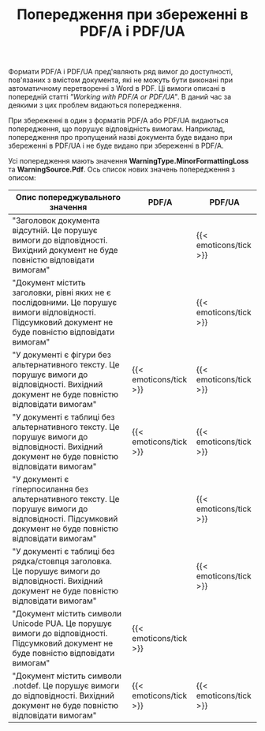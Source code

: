﻿---
title: Попередження при збереженні в PDF/A і PDF/UA
second_title: Aspose.Words для C++
articleTitle: Спеціальні можливості видають попередження при збереженні в PDF/A і PDF/UA
linktitle: Спеціальні можливості видають попередження при збереженні в PDF/A і PDF/UA
description: "PDF/A і PDF/UA висувають вимоги до доступності, пов'язані з вмістом документа. При збереженні в PDF/A або PDF/UA в C++ і виникненні проблеми, що порушує відповідність вимогам, видається попередження."
type: docs
weight: 39
url: /uk/cpp/warnings-when-saving-to-pdfa-and-pdfua/
timestamp: 2024-01-27-14-07-04
---

Формати PDF/A і PDF/UA пред'являють ряд вимог до доступності, пов'язаних з вмістом документа, які не можуть бути виконані при автоматичному перетворенні з Word в PDF. Ці вимоги описані в попередній статті *"Working with PDF/A or PDF/UA"*. В даний час за деякими з цих проблем видаються попередження.

При збереженні в один з форматів PDF/A або PDF/UA видаються попередження, що порушує відповідність вимогам. Наприклад, попередження про пропущений назві документа буде видано при збереженні в PDF/UA і не буде видано при збереженні в PDF/A.

Усі попередження мають значення **WarningType.MinorFormattingLoss** та **WarningSource.Pdf**. Ось список нових значень попередження з описом:

| Опис попереджувального значення | PDF/A | PDF/UA |
| ------------------------------------------------------------ | ---------------------- | ---------------------- |
| "Заголовок документа відсутній. Це порушує вимоги до відповідності. Вихідний документ не буде повністю відповідати вимогам" |  | {{< emoticons/tick >}} |
| "Документ містить заголовки, рівні яких не є послідовними. Це порушує вимоги відповідності. Підсумковий документ не буде повністю відповідати вимогам" |  | {{< emoticons/tick >}} |
| "У документі є фігури без альтернативного тексту. Це порушує вимоги до відповідності. Вихідний документ не буде повністю відповідати вимогам" | {{< emoticons/tick >}} | {{< emoticons/tick >}} |
| "У документі є таблиці без альтернативного тексту. Це порушує вимоги до відповідності. Вихідний документ не буде повністю відповідати вимогам" | {{< emoticons/tick >}} | {{< emoticons/tick >}} |
| "У документі є гіперпосилання без альтернативного тексту. Це порушує вимоги до відповідності. Підсумковий документ не буде повністю відповідати вимогам" |  | {{< emoticons/tick >}} |
| "У документі є таблиці без рядка/стовпця заголовка. Це порушує вимоги до відповідності. Вихідний документ не буде повністю відповідати вимогам" |  | {{< emoticons/tick >}} |
| "Документ містить символи Unicode PUA. Це порушує вимоги до відповідності. Підсумковий документ не буде повністю відповідати вимогам" | {{< emoticons/tick >}} |  |
| "Документ містить символи .notdef. Це порушує вимоги до відповідності. Вихідний документ не буде повністю відповідати вимогам" | {{< emoticons/tick >}} | {{< emoticons/tick >}} |
